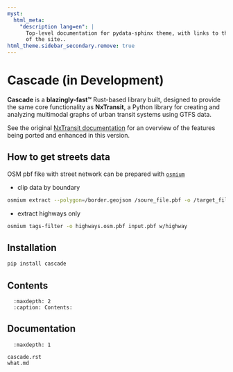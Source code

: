 ```yaml
---
myst:
  html_meta:
    "description lang=en": |
      Top-level documentation for pydata-sphinx theme, with links to the rest
      of the site..
html_theme.sidebar_secondary.remove: true
---
```


# Cascade (in Development)

**Cascade** is a **blazingly-fast™**  Rust-based library built, designed to provide the same core functionality as **NxTransit**, a Python library for creating and analyzing multimodal graphs of urban transit systems using GTFS data.

See the original [NxTransit documentation](https://nxtransit.readthedocs.io/en/latest/) for an overview of the features being ported and enhanced in this version.

## How to get streets data

OSM pbf fike with street network can be prepared with [`osmium`](https://osmcode.org/osmium-tool/)

- clip data by boundary

```bash
osmium extract --polygon=/border.geojson /soure_file.pbf -o /target_file.pbf
```

- extract highways only

```bash
osmium tags-filter -o highways.osm.pbf input.pbf w/highway
```

## Installation

```python
pip install cascade
```

## Contents

```{toctree}
  :maxdepth: 2
  :caption: Contents:
```

## Documentation

```{toctree}
  :maxdepth: 1

cascade.rst
what.md
```
